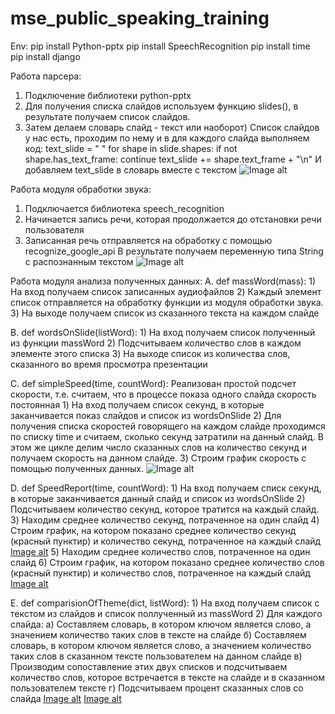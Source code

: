 # mse_public_speaking_training

Env:
pip install Python-pptx
pip install SpeechRecognition
pip install time
pip install django


Работа парсера:
1) Подключение библиотеки python-pptx
2) Для получения списка слайдов используем функцию slides(), в результате получаем список слайдов.
3) Затем делаем словарь слайд - текст или наоборот)
Список слайдов у нас есть, проходим по нему и в для каждого слайда выполняем код:
	text_slide = " "
	for shape in slide.shapes:
		if not shape.has_text_frame:
			continue
		text_slide += shape.text_frame + "\n"
И добавляем text_slide в словарь вместе с текстом
![Image alt](https://github.com/moevm/mse_public_speaking_training/raw/master/image/parser.png)


Работа модуля обработки звука:
1) Подключается библиотека speech_recognition
2) Начинается запись речи, которая продолжается до отстановки речи пользователя 
3) Записанная речь отправляется на обработку с помощью recognize_google_api
В результате получаем переменную типа String с распознанным текстом
![Image alt](https://github.com/moevm/mse_public_speaking_training/raw/master/image/sound.png)

Работа модуля анализа полученных данных:
А. def massWord(mass):
	1) На вход получаем список записанных аудиофайлов
	2) Каждый элемент список отправляется на обработку функции из модуля обработки звука.
	3) На выходе получаем список из сказанного текста на каждом слайде

B. def wordsOnSlide(listWord):
	1) На вход получаем список полученный из функции massWord
	2) Подсчитываем количество слов в каждом элементе этого списка
	3) На выходе список из количества слов, сказанного во время просмотра презентации

С. def simpleSpeed(time, countWord):
	Реализован простой подсчет скорости, т.е. считаем, что в процессе показа одного слайда скорость постоянная
	1) На вход получаем список секунд, в которые заканчивается показ слайдов и список из wordsOnSlide
	2) Для получения списка скоростей говорящего на каждом слайде проходимся по списку time и считаем, сколько секунд затратили на данный слайд. В этом же цикле делим число сказанных слов на количество секунд и получаем скорость на данном слайде.
	3) Строим график скорость с помощью полученных данных.
![Image alt](https://github.com/moevm/mse_public_speaking_training/raw/master/image/speed.png)

D. def SpeedReport(time, countWord):
	1) На вход получаем списк секунд, в которые заканчивается данный слайд и список из wordsOnSlide
	2) Подсчитываем количество секунд, которое тратится на каждый слайд.
	3) Находим среднее количество секунд, потраченное на один слайд
	4) Строим график, на котором показано среднее количество секунд (красный пунктир) и количество секунд, потраченное на каждый слайд
	[Image alt](https://github.com/moevm/mse_public_speaking_training/raw/master/image/time.png)
	5) Находим среднее количество слов, потраченное на один слайд
	6) Строим график, на котором показано среднее количество слов (красный пунктир) и количество слов, потраченное на каждый слайд
	[Image alt](https://github.com/moevm/mse_public_speaking_training/raw/master/image/slide.png)

E. def comparisionOfTheme(dict, listWord):
	1) На вход получаем список с текстом из слайдов и список поллученный из massWord
	2) Для каждого слайда:
		а) Составляем словарь, в котором ключом является слово, а значением количество таких слов в тексте на слайде
		б) Составляем словарь, в котором ключом является слово, а значением количество таких слов в сказанном тексте пользователем на данном слайде
		в) Производим сопоставление этих двух списков и подсчитываем количество слов, которое встречается в тексте на слайде и в сказанном пользователем тексте
		г) Подсчитываем процент сказанных слов со слайда
	[Image alt](https://github.com/moevm/mse_public_speaking_training/raw/master/image/data.png)
	[Image alt](https://github.com/moevm/mse_public_speaking_training/raw/master/image/result.png)
